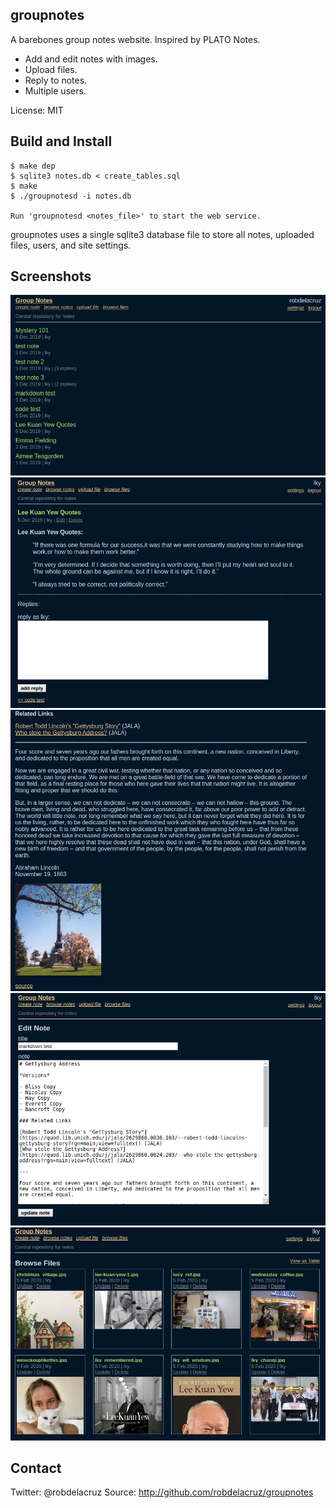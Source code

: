 ## groupnotes

A barebones group notes website. Inspired by PLATO Notes.

- Add and edit notes with images.
- Upload files.
- Reply to notes.
- Multiple users.

License:
  MIT

## Build and Install

    $ make dep
    $ sqlite3 notes.db < create_tables.sql
    $ make
    $ ./groupnotesd -i notes.db

    Run 'groupnotesd <notes_file>' to start the web service.

groupnotes uses a single sqlite3 database file to store all notes, uploaded files, users, and site settings.

## Screenshots

![notes list](screenshots/note_list.png)
![note text](screenshots/note_text.png)
![note with image](screenshots/note_with_image.png)
![note editor](screenshots/note_edit.png)
![files gallery](screenshots/files_gridview.png)

## Contact
  Twitter: @robdelacruz
  Source: http://github.com/robdelacruz/groupnotes

